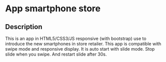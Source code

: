 # App smartphone store

## Description

This is an app in HTML5/CSS3/JS responsive (with bootstrap) use to introduce the new smartphones in store retailer.
This app is compatible with swipe mode and responsive display.
It is auto start with slide mode. Stop slide when you swipe. And restart slide after 30s.
